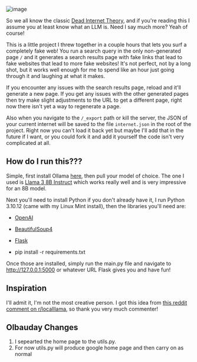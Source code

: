 ![image](https://github.com/olbauday/Dead-Internet/assets/128622928/f33da9bc-4900-48aa-bc0e-b146322b16ee)

So we all know the classic [Dead Internet Theory](https://en.wikipedia.org/wiki/Dead_Internet_theory), and if you're reading this I assume you at least know what an LLM is. Need I say much more? Yeah of course!

This is a little project I threw together in a couple hours that lets you surf a completely fake web! You run a search query in the only non-generated page `/` and it generates a search results page with fake links that lead to fake websites that lead to more fake websites! 
It's not perfect, not by a long shot, but it works well enough for me to spend like an hour just going through it and laughing at what it makes.

If you encounter any issues with the search results page, reload and it'll generate a new page. If you get any issues with the other generated pages then try make slight adjustments to the URL to get a different page, right now there isn't yet a way to regenerate a page.

Also when you navigate to the `/_export` path or kill the server, the JSON of your current internet will be saved to the file `internet.json` in the root of the project. Right now you can't load it back yet but maybe I'll add that in the future if I want, or you could fork it and add it yourself the code isn't very complicated at all.

## How do I run this???
Simple, first install Ollama [here](https://ollama.com/download), then pull your model of choice. The one I used is [Llama 3 8B Instruct](https://ollama.com/library/llama3) which works really well and is very impressive for an 8B model.

Next you'll need to install Python if you don't already have it, I run Python 3.10.12 (came with my Linux Mint install), then the libraries you'll need are:
- [OpenAI](https://pypi.org/project/openai/)
- [BeautifulSoup4](https://pypi.org/project/beautifulsoup4/)
- [Flask](https://pypi.org/project/Flask/)

- pip install -r requirements.txt

Once those are installed, simply run the main.py file and navigate to http://127.0.0.1:5000 or whatever URL Flask gives you and have fun!

## Inspiration
I'll admit it, I'm not the most creative person. I got this idea from [this reddit comment on r/localllama](https://new.reddit.com/r/LocalLLaMA/comments/1c6ejb8/comment/l02eeqx/), so thank you very much commenter!

## Olbauday Changes
1. I sepearted the home page to the utils.py.
2. For now utils.py will produce google home page and then carry on as normal
